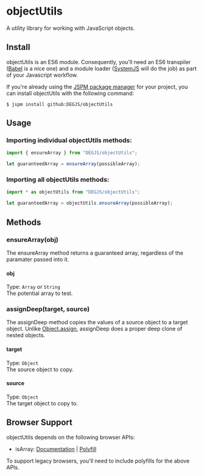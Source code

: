 # objectUtils
A utility library for working with JavaScript objects.

## Install
objectUtils is an ES6 module. Consequently, you'll need an ES6 transpiler ([Babel](https://babeljs.io) is a nice one) and a module loader ([SystemJS](https://github.com/systemjs/systemjs) will do the job) as part of your Javascript workflow.

If you're already using the [JSPM package manager](http://jspm.io) for your project, you can install objectUtils with the following command:

```
$ jspm install github:DEGJS/objectUtils
```

## Usage

### Importing individual objectUtils methods:
```js
import { ensureArray } from "DEGJS/objectUtils";

let guaranteedArray = ensureArray(possibleArray);
```

### Importing all objectUtils methods:
```js
import * as objectUtils from "DEGJS/objectUtils";

let guaranteedArray = objectUtils.ensureArray(possibleArray);
```

## Methods

### ensureArray(obj)
The ensureArray method returns a guaranteed array, regardless of the paramater passed into it.

#### obj
Type: `Array` or `String`  
The potential array to test.

### assignDeep(target, source)
The assignDeep method copies the values of a source object to a target object. Unlike [Object.assign](https://developer.mozilla.org/en-US/docs/Web/JavaScript/Reference/Global_Objects/Object/assign), assignDeep does a proper deep clone of nested objects.

#### target
Type: `Object`  
The source object to copy.

#### source
Type: `Object`  
The target object to copy to.


## Browser Support

objectUtils depends on the following browser APIs:
+ isArray: [Documentation](https://developer.mozilla.org/en-US/docs/Web/JavaScript/Reference/Global_Objects/Array/isArray) | [Polyfill](https://developer.mozilla.org/en-US/docs/Web/JavaScript/Reference/Global_Objects/Array/isArray#Polyfill)

To support legacy browsers, you'll need to include polyfills for the above APIs.